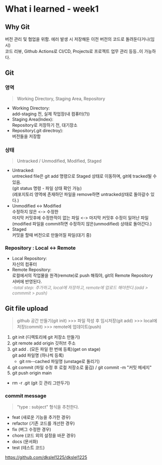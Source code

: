 # What i learned - week1
## Why Git
버전 관리 및 협업을 위함. 에러 발생 시 저장해둔 이전 버전의 코드로 돌려둔다거나(임시)        
코드 리뷰, Github Actions로 CI/CD, Projects로 프로젝트 업무 관리 등등..이 가능하다.   

## Git
### 영역
> Working Directory, Staging Area, Repository
* Working Directory:   
add-staging 전, 실제 작업장(내 컴퓨터(?))
* Staging Area(Index):   
Repository로 저장하기 전, 대기장소 
* Repository(.git directroy):   
버전들을 저장함   

### 상태
> Untracked / Unmodified, Modified, Staged
* Untracked:   
untrecked file은 git add 명령으로 Staged 상태로 이동하며, git에 tracked될 수 있음.   
(git status 명령 - 파일 상태 확인 가능)   
(레포지토리 영역에 존재하던 파일을 remove하면 untracked상태로 돌아갈수 있다.)   
* Unmodified <-> Modified   
수정하지 않은 <-> 수정한   
마지막 커밋후에 수정한적이 없는 파일 <-> 마지막 커밋후 수정이 일어난 파일   
(modified 파일을 commit하면 수정하지 않은(unmodified) 상태로 돌아간다.)   
* Staged   
커밋을 할때 버전으로 만들어질 파일(대기 중)   

### Repository : Local <-> Remote 
* Local Repository:   
자신의 컴퓨터   
* Remote Repository:   
로컬에서의 작업물을 원격(remote)로 push 해줘야, git의 Remote Repository 서버에 반영된다.     
*<span style="color:gray">-total step: 추가하고, local에 저장하고, remote에 업로드 해야한다.(add > commmit > push)</span>*
## Git file upload
> github 공간 만들기(git init) >>> 파일 작성 후 임시저장(git add) >>> local에 저장(commit) >>> remote에 업데이트(push)   

1. git init (디렉토리에 git 저장소 만들기)
2. git remote add origin 깃허브 주소
3. git add . (모든 파일 한 번에 등록)(get on stage)   
   git add 파일명 (하나씩 등록)    
   + git rm--cached 파일명 (unstage로 돌리기)   
4. git commit (파일 수정 후 로컬 저장소로 옮김) / git commit -m "커밋 메세지"
5. git push origin main

+ rm -r .git (git 깃 관리 그만두기)

### commit message 
> "type : subject" 형식을 추천한다.
* feat (새로운 기능을 추가한 경우) 
* refactor (기존 코드를 개선한 경우) 
* fix (버그 수정한 경우)
* chore (코드 외의 설정을 바꾼 경우)
* docs (문서화)
* test (테스트 코드)

<https://github.com/dkslel1225/dkslel1225>
